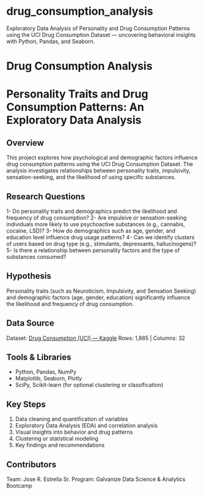 # drug_consumption_analysis
Exploratory Data Analysis of Personality and Drug Consumption Patterns using the UCI Drug Consumption Dataset — uncovering behavioral insights with Python, Pandas, and Seaborn.
# Drug Consumption Analysis

# Personality Traits and Drug Consumption Patterns: An Exploratory Data Analysis 

## Overview
This project explores how psychological and demographic factors influence drug consumption patterns using the UCI Drug Consumption Dataset. The analysis investigates relationships between personality traits, impulsivity, sensation-seeking, and the likelihood of using specific substances.

## Research Questions
1- Do personality traits and demographics predict the likelihood and frequency of drug consumption?
2- Are impulsive or sensation-seeking individuals more likely to use psychoactive substances (e.g., cannabis, cocaine, LSD)?
3- How do demographics such as age, gender, and education level influence drug usage patterns?
4- Can we identify clusters of users based on drug type (e.g., stimulants, depressants, hallucinogens)?
5- Is there a relationship between personality factors and the type of substances consumed?


## Hypothesis
Personality traits (such as Neuroticism, Impulsivity, and Sensation Seeking) and demographic factors (age, gender, education) significantly influence the likelihood and frequency of drug consumption.

## Data Source
Dataset: [Drug Consumption (UCI) — Kaggle](https://www.kaggle.com/datasets/sjleshrac/drug-consumption-uci)
Rows: 1,885 | Columns: 32

## Tools & Libraries
- Python, Pandas, NumPy  
- Matplotlib, Seaborn, Plotly  
- SciPy, Scikit-learn (for optional clustering or classification)

## Key Steps
1. Data cleaning and quantification of variables  
2. Exploratory Data Analysis (EDA) and correlation analysis  
3. Visual insights into behavior and drug patterns  
4. Clustering or statistical modeling  
5. Key findings and recommendations  

## Contributors
Team: Jose R. Estrella Sr.
Program: Galvanize Data Science & Analytics Bootcamp  

